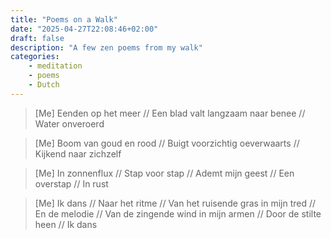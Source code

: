 ```yaml
---
title: "Poems on a Walk"
date: "2025-04-27T22:08:46+02:00"
draft: false
description: "A few zen poems from my walk"
categories: 
    - meditation
    - poems
    - Dutch
---
```


> [Me] Eenden op het meer // Een blad valt langzaam naar benee // Water onveroerd

> [Me] Boom van goud en rood // Buigt voorzichtig oeverwaarts // Kijkend naar zichzelf

> [Me] In zonnenflux // Stap voor stap // Ademt mijn geest // Een overstap // In rust

> [Me] Ik dans // Naar het ritme // Van het ruisende gras in mijn tred // En de melodie // Van de zingende wind in mijn armen // Door de stilte heen // Ik dans